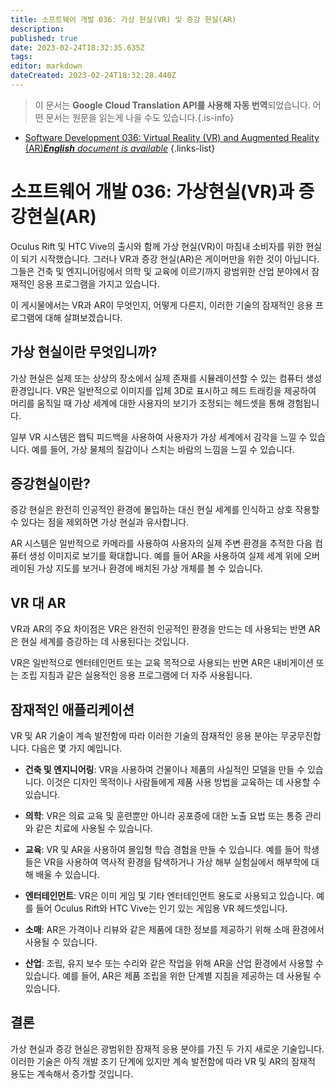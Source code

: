 ```yaml
---
title: 소프트웨어 개발 036: 가상 현실(VR) 및 증강 현실(AR)
description: 
published: true
date: 2023-02-24T18:32:35.635Z
tags: 
editor: markdown
dateCreated: 2023-02-24T18:32:28.440Z
---
```


> 이 문서는 **Google Cloud Translation API를 사용해 자동 번역**되었습니다.
어떤 문서는 원문을 읽는게 나을 수도 있습니다.{.is-info}



- [Software Development 036: Virtual Reality (VR) and Augmented Reality (AR)***English** document is available*](/en/Knowledge-base/Software-Development/Learning/software-development-036-virtual-reality-vr-and-augmented-reality-ar)
{.links-list}


# 소프트웨어 개발 036: 가상현실(VR)과 증강현실(AR)

Oculus Rift 및 HTC Vive의 출시와 함께 가상 현실(VR)이 마침내 소비자를 위한 현실이 되기 시작했습니다. 그러나 VR과 증강 현실(AR)은 게이머만을 위한 것이 아닙니다. 그들은 건축 및 엔지니어링에서 의학 및 교육에 이르기까지 광범위한 산업 분야에서 잠재적인 응용 프로그램을 가지고 있습니다.

이 게시물에서는 VR과 AR이 무엇인지, 어떻게 다른지, 이러한 기술의 잠재적인 응용 프로그램에 대해 살펴보겠습니다.

## 가상 현실이란 무엇입니까?

가상 현실은 실제 또는 상상의 장소에서 실제 존재를 시뮬레이션할 수 있는 컴퓨터 생성 환경입니다. VR은 일반적으로 이미지를 입체 3D로 표시하고 헤드 트래킹을 제공하여 머리를 움직일 때 가상 세계에 대한 사용자의 보기가 조정되는 헤드셋을 통해 경험됩니다.

일부 VR 시스템은 햅틱 피드백을 사용하여 사용자가 가상 세계에서 감각을 느낄 수 있습니다. 예를 들어, 가상 물체의 질감이나 스치는 바람의 느낌을 느낄 수 있습니다.

## 증강현실이란?

증강 현실은 완전히 인공적인 환경에 몰입하는 대신 현실 세계를 인식하고 상호 작용할 수 있다는 점을 제외하면 가상 현실과 유사합니다.

AR 시스템은 일반적으로 카메라를 사용하여 사용자의 실제 주변 환경을 추적한 다음 컴퓨터 생성 이미지로 보기를 확대합니다. 예를 들어 AR을 사용하여 실제 세계 위에 오버레이된 가상 지도를 보거나 환경에 배치된 가상 개체를 볼 수 있습니다.

## VR 대 AR

VR과 AR의 주요 차이점은 VR은 완전히 인공적인 환경을 만드는 데 사용되는 반면 AR은 현실 세계를 증강하는 데 사용된다는 것입니다.

VR은 일반적으로 엔터테인먼트 또는 교육 목적으로 사용되는 반면 AR은 내비게이션 또는 조립 지침과 같은 실용적인 응용 프로그램에 더 자주 사용됩니다.

## 잠재적인 애플리케이션

VR 및 AR 기술이 계속 발전함에 따라 이러한 기술의 잠재적인 응용 분야는 무궁무진합니다. 다음은 몇 가지 예입니다.

- **건축 및 엔지니어링**: VR을 사용하여 건물이나 제품의 사실적인 모델을 만들 수 있습니다. 이것은 디자인 목적이나 사람들에게 제품 사용 방법을 교육하는 데 사용할 수 있습니다.

- **의학**: VR은 의료 교육 및 훈련뿐만 아니라 공포증에 대한 노출 요법 또는 통증 관리와 같은 치료에 사용될 수 있습니다.

- **교육**: VR 및 AR을 사용하여 몰입형 학습 경험을 만들 수 있습니다. 예를 들어 학생들은 VR을 사용하여 역사적 환경을 탐색하거나 가상 해부 실험실에서 해부학에 대해 배울 수 있습니다.

- **엔터테인먼트**: VR은 이미 게임 및 기타 엔터테인먼트 용도로 사용되고 있습니다. 예를 들어 Oculus Rift와 HTC Vive는 인기 있는 게임용 VR 헤드셋입니다.

- **소매**: AR은 가격이나 리뷰와 같은 제품에 대한 정보를 제공하기 위해 소매 환경에서 사용될 수 있습니다.

- **산업**: 조립, 유지 보수 또는 수리와 같은 작업을 위해 AR을 산업 환경에서 사용할 수 있습니다. 예를 들어, AR은 제품 조립을 위한 단계별 지침을 제공하는 데 사용될 수 있습니다.

## 결론

가상 현실과 증강 현실은 광범위한 잠재적 응용 분야를 가진 두 가지 새로운 기술입니다. 이러한 기술은 아직 개발 초기 단계에 있지만 계속 발전함에 따라 VR 및 AR의 잠재적 용도는 계속해서 증가할 것입니다.